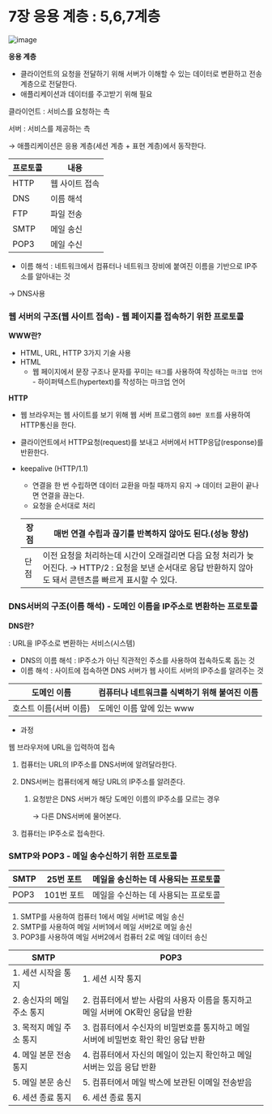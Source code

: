 # 7장 응용 계층 : 5,6,7계층

![image](https://github.com/Suah-Cho/STUDY/assets/102336763/ffad8874-c64e-40a8-8b21-e5e56e76864a)


**응용 계층**

- 클라이언트의 요청을 전달하기 위해 서버가 이해할 수 있는 데이터로 변환하고 전송 계층으로 전달한다.
- 애플리케이션과 데이터를 주고받기 위해 필요

클라이언트 : 서비스를 요청하는 측

서버 : 서비스를 제공하는 측

→ 애플리케이션은 응용 계층(세션 계층 + 표현 계층)에서 동작한다.

| 프로토콜 | 내용 |
| --- | --- |
| HTTP | 웹 사이트 접속 |
| DNS | 이름 해석 |
| FTP | 파일 전송 |
| SMTP | 메일 송신 |
| POP3 | 메일 수신 |

- 이름 해석 : 네트워크에서 컴퓨터나 네트워크 장비에 붙여진 이름을 기반으로 IP주소를 알아내는 것

→ DNS사용

### 웹 서버의 구조(웹 사이트 접속) - **웹 페이지를 접속하기 위한 프로토콜**

**WWW란?**

- HTML, URL, HTTP 3가지 기술 사용
- HTML
    - 웹 페이지에서 문장 구조나 문자를 꾸미는 `태그`를 사용하여 작성하는 `마크업 언어` - 하이퍼텍스트(hypertext)를 작성하는 마크업 언어

**HTTP**

- 웹 브라우저는 웹 사이트를 보기 위해 웹 서버 프로그램의 `80번 포트`를 사용하여 HTTP통신을 한다.
- 클라이언트에서 HTTP요청(request)를 보내고 서버에서 HTTP응답(response)를 반환한다.
- keepalive (HTTP/1.1)
    - 연결을 한 번 수립하면 데이터 교환을 마칠 때까지 유지 → 데이터 교환이 끝나면 연결을 끊는다.
    - 요청을 순서대로 처리
    
    | 장점 | 매번 연결 수립과 끊기를 반복하지 않아도 된다.(성능 향상) |
    | --- | --- |
    | 단점 | 이전 요청을 처리하는데 시간이 오래걸리면 다음 요청 처리가 늦어진다. → HTTP/2 : 요청을 보낸 순서대로 응답 반환하지 않아도 돼서 콘텐츠를 빠르게 표시할 수 있다. |

### **DNS서버의 구조(이름 해석) - 도메인 이름을 IP주소로 변환하는 프로토콜**

**DNS란?**

: URL을 IP주소로 변환하는 서비스(시스템)

- DNS의 이름 해석 : IP주소가 아닌 직관적인 주소를 사용하여 접속하도록 돕는 것
- 이름 해석 : 사이트에 접속하면 DNS 서버가 웹 사이트 서버의 IP주소를 알려주는 것

| 도메인 이름 | 컴퓨터나 네트워크를 식벽하기 위해 붙여진 이름 |
| --- | --- |
| 호스트 이름(서버 이름) | 도메인 이름 앞에 있는 www |
- 과정

웹 브라우저에 URL을 입력하여 접속

1. 컴퓨터는 URL의 IP주소를 DNS서버에 알려달라한다.
2. DNS서버는 컴퓨터에게 해당 URL의 IP주소를 알려준다.
    1. 요청받은 DNS 서버가 해당 도메인 이름의 IP주소를 모르는 경우
        
        → 다른 DNS서버에 물어본다.
        
3. 컴퓨터는 IP주소로 접속한다.

### SMTP와 POP3 - 메일 송수신하기 위한 프로토콜

| SMTP | 25번 포트 | 메일을 송신하는 데 사용되는 프로토콜 |
| --- | --- | --- |
| POP3 | 101번 포트 | 메일을 수신하는 데 사용되는 프로토콜 |
1. SMTP를 사용하여 컴퓨터 1에서 메일 서버1로 메일 송신
2. SMTP를 사용하여 메일 서버1에서 메일 서버2로 메일 송신
3. POP3를 사용하여 메일 서버2에서 컴퓨터 2로 메일 데이터 송신

|SMTP|POP3|
|---|---|
|1. 세션 시작을 통지|1. 세션 시작 통지|
|2. 송신자의 메일 주소 통지|2. 컴퓨터에서 받는 사람의 사용자 이름을 통지하고 메일 서버에 OK확인 응답을 반환|
|3. 목적지 메일 주소 통지|3. 컴퓨터에서 수신자의 비밀번호를 통지하고 메일 서버에 비밀번호 확인 확인 응답 반환|
|4. 메일 본문 전송 통지|4. 컴퓨터에서 자신의 메일이 있는지 확인하고 메일 서버는 있음 응답 반환|
|5. 메일 본문 송신|5. 컴퓨터에서 메일 박스에 보관된 이메일 전송받음|
|6. 세션 종료 통지|6. 세션 종료 통지|

